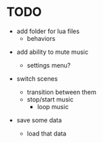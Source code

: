 # TODO

+ add folder for lua files
	- behaviors
- add ability to mute music
	- settings menu?

- switch scenes
	- transition between them
	- stop/start music
		- loop music
- save some data
	- load that data
